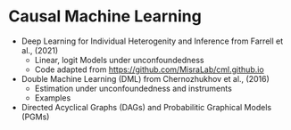 # Causal Machine Learning

- Deep Learning for Individual Heterogenity and Inference from Farrell et al., (2021)
    - Linear, logit Models under unconfoundedness
    - Code adapted from https://github.com/MisraLab/cml.github.io
- Double Machine Learning (DML) from Chernozhukhov et al., (2016)
    - Estimation under unconfoundedness and instruments
    - Examples
- Directed Acyclical Graphs (DAGs) and Probabilitic Graphical Models (PGMs)
